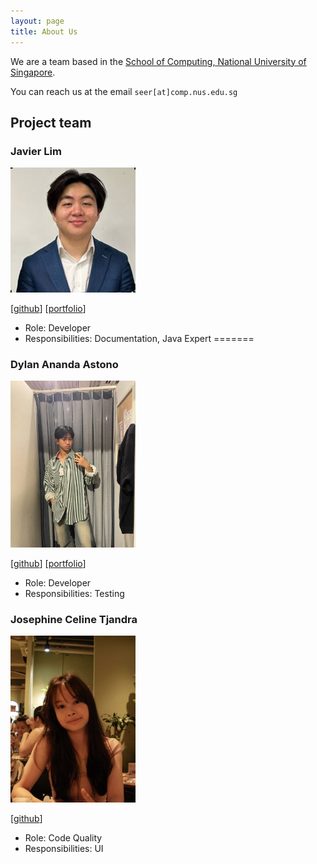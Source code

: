 ```yaml
---
layout: page
title: About Us
---
```


We are a team based in the [School of Computing, National University of Singapore](https://www.comp.nus.edu.sg).

You can reach us at the email `seer[at]comp.nus.edu.sg`

## Project team

### Javier Lim

<img src="images/javierlimt6.png" width="200px">

[[github](http://github.com/javierlimt6)]
[[portfolio](javier.chimera.sg)]

* Role: Developer
* Responsibilities: Documentation, Java Expert
=======
### Dylan Ananda Astono

<img src="images/dylandaaa.png" width="200px">

[[github](http://github.com/dylandaaa)]
[[portfolio](team/dylandaaa.md)]

* Role: Developer
* Responsibilities: Testing

### Josephine Celine Tjandra

<img src="images/celinetj16.png" width="200px">

[[github](http://github.com/CelineTj16)]

* Role: Code Quality
* Responsibilities: UI
